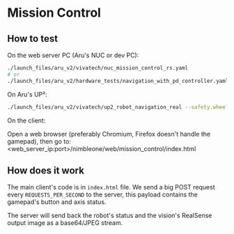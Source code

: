 # Mission Control

## How to test

On the web server PC (Aru's NUC or dev PC):

```bash
./launch_files/aru_v2/vivatech/nuc_mission_control_rs.yaml
# or
./launch_files/aru_v2/hardware_tests/navigation_with_pd_controller.yaml
```

On Aru's UP²:

```bash
./launch_files/aru_v2/vivatech/up2_robot_navigation_real --safety.wheels --safety.joints
```

On the client:

Open a web browser (preferably Chromium, Firefox doesn't handle the gamepad), then go to: <web_server_ip:port>/nimbleone/web/mission_control/index.html


## How does it work

The main client's code is in `index.html` file. We send a big POST request every `REQUESTS_PER_SECOND` to the server, this payload contains the gamepad's button and axis status.

The server will send back the robot's status and the vision's RealSense output image as a base64/JPEG stream.

